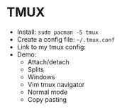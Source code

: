 # TMUX
* Install: `sudo pacman -S tmux`
* Create a config file: `~/.tmux.conf`
* Link to my tmux config: <Insert link here>
* Demo:
  * Attach/detach
  * Splits
  * Windows
  * Vim tmux navigator
  * Normal mode
  * Copy pasting
